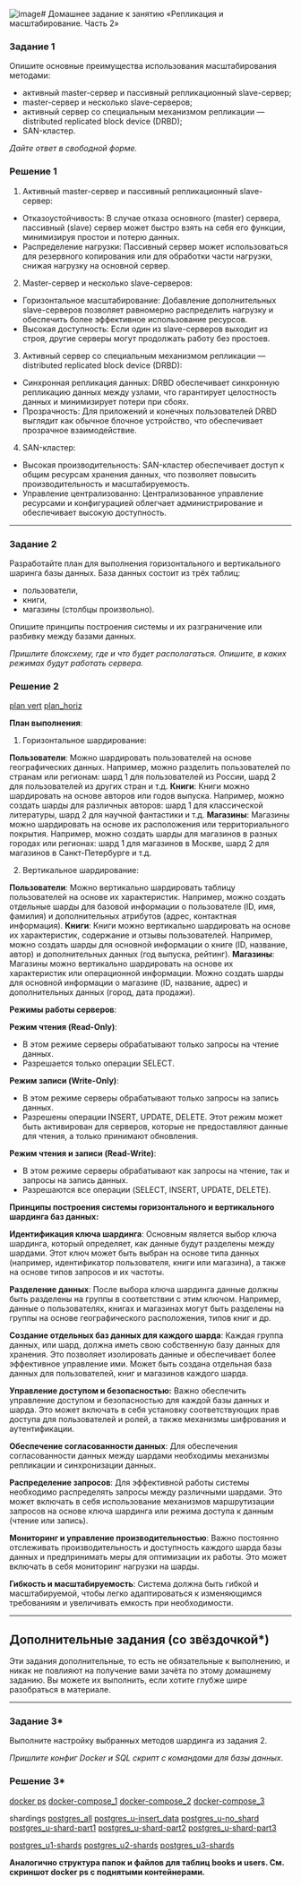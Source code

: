 ![image](https://github.com/sash3939/Replication_and_Scaling/assets/156709540/24417907-b448-4045-a9b7-c881e3bcb7a9)# Домашнее задание к занятию «Репликация и масштабирование. Часть 2»


### Задание 1

Опишите основные преимущества использования масштабирования методами:

- активный master-сервер и пассивный репликационный slave-сервер; 
- master-сервер и несколько slave-серверов;
- активный сервер со специальным механизмом репликации — distributed replicated block device (DRBD);
- SAN-кластер.

*Дайте ответ в свободной форме.*

### Решение 1

1. Активный master-сервер и пассивный репликационный slave-сервер:
- Отказоустойчивость: В случае отказа основного (master) сервера, пассивный (slave) сервер может быстро взять на себя его функции, минимизируя простои и потерю данных.
- Распределение нагрузки: Пассивный сервер может использоваться для резервного копирования или для обработки части нагрузки, снижая нагрузку на основной сервер.

2. Master-сервер и несколько slave-серверов:
- Горизонтальное масштабирование: Добавление дополнительных slave-серверов позволяет равномерно распределить нагрузку и обеспечить более эффективное использование ресурсов.
- Высокая доступность: Если один из slave-серверов выходит из строя, другие серверы могут продолжать работу без простоев.

3. Активный сервер со специальным механизмом репликации — distributed replicated block device (DRBD):
- Синхронная репликация данных: DRBD обеспечивает синхронную репликацию данных между узлами, что гарантирует целостность данных и минимизирует потери при сбоях.
- Прозрачность: Для приложений и конечных пользователей DRBD выглядит как обычное блочное устройство, что обеспечивает прозрачное взаимодействие.

4. SAN-кластер:
- Высокая производительность: SAN-кластер обеспечивает доступ к общим ресурсам хранения данных, что позволяет повысить производительность и масштабируемость.
- Управление централизованно: Централизованное управление ресурсами и конфигурацией облегчает администрирование и обеспечивает высокую доступность.

---

### Задание 2


Разработайте план для выполнения горизонтального и вертикального шаринга базы данных. База данных состоит из трёх таблиц: 

- пользователи, 
- книги, 
- магазины (столбцы произвольно). 

Опишите принципы построения системы и их разграничение или разбивку между базами данных.

*Пришлите блоксхему, где и что будет располагаться. Опишите, в каких режимах будут работать сервера.* 

### Решение 2
[plan vert](https://github.com/sash3939/Replication_and_Scaling/assets/156709540/a6783222-30d0-4d7c-a892-506ff3e1983b)
[plan_horiz](https://github.com/sash3939/Replication_and_Scaling/assets/156709540/f1bdf556-6e55-472b-80cb-88b151ef67f3)


**План выполнения**:
1. Горизонтальное шардирование:

**Пользователи**: Можно шардировать пользователей на основе географических данных. Например, можно разделить пользователей по странам или регионам: шард 1 для пользователей из России, шард 2 для пользователей из других стран и т.д.
**Книги**: Книги можно шардировать на основе авторов или годов выпуска. Например, можно создать шарды для различных авторов: шард 1 для классической литературы, шард 2 для научной фантастики и т.д.
**Магазины**: Магазины можно шардировать на основе их расположения или территориального покрытия. Например, можно создать шарды для магазинов в разных городах или регионах: шард 1 для магазинов в Москве, шард 2 для магазинов в Санкт-Петербурге и т.д.


2. Вертикальное шардирование:

**Пользователи**: Можно вертикально шардировать таблицу пользователей на основе их характеристик. Например, можно создать отдельные шарды для базовой информации о пользователе (ID, имя, фамилия) и дополнительных атрибутов (адрес, контактная информация).
**Книги**: Книги можно вертикально шардировать на основе их характеристик, содержание и отзывы пользователей. Например, можно создать шарды для основной информации о книге (ID, название, автор) и дополнительных данных (год выпуска, рейтинг).
**Магазины**: Магазины можно вертикально шардировать на основе их характеристик или операционной информации. Можно создать шарды для основной информации о магазине (ID, название, адрес) и дополнительных данных (город, дата продажи).


**Режимы работы серверов**:

**Режим чтения (Read-Only)**:
- В этом режиме серверы обрабатывают только запросы на чтение данных.
- Разрешается только операции SELECT.

**Режим записи (Write-Only)**:
- В этом режиме серверы обрабатывают только запросы на запись данных.
- Разрешены операции INSERT, UPDATE, DELETE. Этот режим может быть активирован для серверов, которые не предоставляют данные для чтения, а только принимают обновления.

**Режим чтения и записи (Read-Write)**:
- В этом режиме серверы обрабатывают как запросы на чтение, так и запросы на запись данных.
- Разрешаются все операции (SELECT, INSERT, UPDATE, DELETE).


**Принципы построения системы горизонтального и вертикального шардинга баз данных:**

**Идентификация ключа шардинга**:
Основным является выбор ключа шардинга, который определяет, как данные будут разделены между шардами. Этот ключ может быть выбран на основе типа данных (например, идентификатор пользователя, книги или магазина), а также на основе типов запросов и их частоты.

**Разделение данных**:
После выбора ключа шардинга данные должны быть разделены на группы в соответствии с этим ключом. Например, данные о пользователях, книгах и магазинах могут быть разделены на группы на основе географического расположения, типов книг и др.

**Создание отдельных баз данных для каждого шарда**:
Каждая группа данных, или шард, должна иметь свою собственную базу данных для хранения. Это позволяет изолировать данные и обеспечивает более эффективное управление ими. Может быть создана отдельная база данных для пользователей, книг и магазинов каждого шарда.

**Управление доступом и безопасностью:**
Важно обеспечить управление доступом и безопасностью для каждой базы данных и шарда. Это может включать в себя установку соответствующих прав доступа для пользователей и ролей, а также механизмы шифрования и аутентификации.

**Обеспечение согласованности данных**:
Для обеспечения согласованности данных между шардами необходимы механизмы репликации и синхронизации данных.

**Распределение запросов**:
Для эффективной работы системы необходимо распределять запросы между различными шардами. Это может включать в себя использование механизмов маршрутизации запросов на основе ключа шардинга или режима доступа к данным (чтение или запись).

**Мониторинг и управление производительностью**:
Важно постоянно отслеживать производительность и доступность каждого шарда базы данных и предпринимать меры для оптимизации их работы. Это может включать в себя мониторинг нагрузки на шарды.

**Гибкость и масштабируемость**:
Система должна быть гибкой и масштабируемой, чтобы легко адаптироваться к изменяющимся требованиям и увеличивать емкость при необходимости.

---

## Дополнительные задания (со звёздочкой*)
Эти задания дополнительные, то есть не обязательные к выполнению, и никак не повлияют на получение вами зачёта по этому домашнему заданию. Вы можете их выполнить, если хотите глубже шире разобраться в материале.

---
### Задание 3*

Выполните настройку выбранных методов шардинга из задания 2.

*Пришлите конфиг Docker и SQL скрипт с командами для базы данных*.

### Решение 3*

[docker ps](https://github.com/sash3939/Replication_and_Scaling/assets/156709540/a79e0407-f7a1-4309-9ef9-5ffe62beef5f)
[docker-compose_1](https://github.com/sash3939/Replication_and_Scaling/assets/156709540/5def8781-2245-444f-9b08-bdb813de083a)
[docker-compose_2](https://github.com/sash3939/Replication_and_Scaling/assets/156709540/c04e9916-1d93-4d98-8c00-ce52a5c87c0b)
[docker-compose_3](https://github.com/sash3939/Replication_and_Scaling/assets/156709540/8609c2e6-9308-46d5-add4-28611ee6a2f4)

shardings
[postgres_all](https://github.com/sash3939/Replication_and_Scaling/assets/156709540/ff4bf16e-e904-4773-837f-7b2007ebfb18)
[postgres_u-insert_data](https://github.com/sash3939/Replication_and_Scaling/assets/156709540/b6f62a93-89ba-4b07-85e8-44e605254263)
[postgres_u-no_shard](https://github.com/sash3939/Replication_and_Scaling/assets/156709540/1c204897-0f91-4eda-9cb7-8f4f265869bd)
[postgres_u-shard-part1](https://github.com/sash3939/Replication_and_Scaling/assets/156709540/43e5ff24-42ed-480f-8c87-7866728862c2)
[postgres_u-shard-part2](https://github.com/sash3939/Replication_and_Scaling/assets/156709540/90986e1b-4069-4258-b733-7646f90e01b8)
[postgres_u-shard-part3](https://github.com/sash3939/Replication_and_Scaling/assets/156709540/2978cd5c-8ddb-4b28-8051-456ff2e40c4d)

[postgres_u1-shards](https://github.com/sash3939/Replication_and_Scaling/assets/156709540/b8abd8ed-1e83-43b0-a547-875e8f18c1cc)
[postgres_u2-shards](https://github.com/sash3939/Replication_and_Scaling/assets/156709540/1ce26618-1587-461f-b904-95f725d466f6)
[postgres_u3-shards](https://github.com/sash3939/Replication_and_Scaling/assets/156709540/dc720e48-1b40-4487-883b-e6de26a63db7)

**Аналогично структура папок и файлов для таблиц books и users. См. скриншот docker ps с поднятыми контейнерами.**













